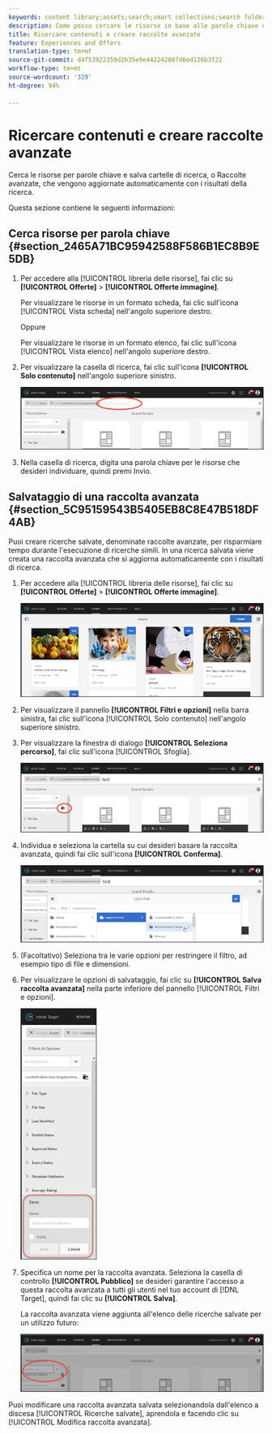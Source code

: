 ```yaml
---
keywords: content library;assets;search;smart collections;search folder;filter
description: Come posso cercare le risorse in base alle parole chiave e salvare le cartelle di ricerca?
title: Ricercare contenuti e creare raccolte avanzate
feature: Experiences and Offers
translation-type: tm+mt
source-git-commit: d4f53922359d2b35e9e442242087d6ed126b3f22
workflow-type: tm+mt
source-wordcount: '329'
ht-degree: 94%

---
```



# Ricercare contenuti e creare raccolte avanzate

Cerca le risorse per parole chiave e salva cartelle di ricerca, o Raccolte avanzate, che vengono aggiornate automaticamente con i risultati della ricerca.

Questa sezione contiene le seguenti informazioni:

## Cerca risorse per parola chiave {#section_2465A71BC95942588F586B1EC8B9E5DB}

1. Per accedere alla [!UICONTROL libreria delle risorse], fai clic su **[!UICONTROL Offerte]** > **[!UICONTROL Offerte immagine]**.

   Per visualizzare le risorse in un formato scheda, fai clic sull&#39;icona [!UICONTROL Vista scheda] nell&#39;angolo superiore destro.

   Oppure

   Per visualizzare le risorse in un formato elenco, fai clic sull&#39;icona [!UICONTROL Vista elenco] nell&#39;angolo superiore destro.

1. Per visualizzare la casella di ricerca, fai clic sull&#39;icona **[!UICONTROL Solo contenuto]** nell&#39;angolo superiore sinistro.

   ![](assets/search_assets.png)

1. Nella casella di ricerca, digita una parola chiave per le risorse che desideri individuare, quindi premi Invio.

## Salvataggio di una raccolta avanzata {#section_5C95159543B5405EB8C8E47B518DF4AB}

Puoi creare ricerche salvate, denominate raccolte avanzate, per risparmiare tempo durante l&#39;esecuzione di ricerche simili. In una ricerca salvata viene creata una raccolta avanzata che si aggiorna automaticamente con i risultati di ricerca.

1. Per accedere alla [!UICONTROL libreria delle risorse], fai clic su **[!UICONTROL Offerte]** > **[!UICONTROL Offerte immagine]**.

   ![](assets/content.png)

1. Per visualizzare il pannello **[!UICONTROL Filtri e opzioni]** nella barra sinistra, fai clic sull&#39;icona [!UICONTROL Solo contenuto] nell&#39;angolo superiore sinistro.
1. Per visualizzare la finestra di dialogo **[!UICONTROL Seleziona percorso]**, fai clic sull&#39;icona [!UICONTROL Sfoglia].

   ![](assets/browse_folders.png)

1. Individua e seleziona la cartella su cui desideri basare la raccolta avanzata, quindi fai clic sull&#39;icona **[!UICONTROL Conferma]**.

   ![](assets/browse_folders2.png)

1. (Facoltativo) Seleziona tra le varie opzioni per restringere il filtro, ad esempio tipo di file e dimensioni.
1. Per visualizzare le opzioni di salvataggio, fai clic su **[!UICONTROL Salva raccolta avanzata]** nella parte inferiore del pannello [!UICONTROL Filtri e opzioni].

   ![](assets/save_smart_collection_options.png)

1. Specifica un nome per la raccolta avanzata. Seleziona la casella di controllo **[!UICONTROL Pubblico]** se desideri garantire l&#39;accesso a questa raccolta avanzata a tutti gli utenti nel tuo account di [!DNL Target], quindi fai clic su **[!UICONTROL Salva]**.

   La raccolta avanzata viene aggiunta all&#39;elenco delle ricerche salvate per un utilizzo futuro:

   ![](assets/saved_smart_collection.png)

Puoi modificare una raccolta avanzata salvata selezionandola dall&#39;elenco a discesa [!UICONTROL Ricerche salvate], aprendola e facendo clic su [!UICONTROL Modifica raccolta avanzata].
